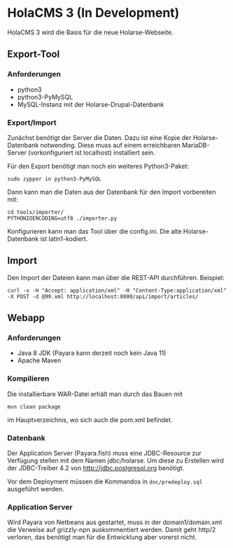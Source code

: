 # HolaCMS 3 (In Development)

HolaCMS 3 wird die Basis für die neue Holarse-Webseite.

## Export-Tool

### Anforderungen
* python3
* python3-PyMySQL
* MySQL-Instanz mit der Holarse-Drupal-Datenbank

### Export/Import
Zunächst benötigt der Server die Daten. Dazu ist eine Kopie der Holarse-Datenbank notwending. Diese muss auf einem erreichbaren MariaDB-Server (vorkonfiguriert ist localhost) installiert sein. 

Für den Export benötigt man noch ein weiteres Python3-Paket:

	sudo zypper in python3-PyMySQL

Dann kann man die Daten aus der Datenbank für den Import vorbereiten mit:

	cd tools/importer/
	PYTHONIOENCODING=utf8 ./importer.py

Konfigurieren kann man das Tool über die config.ini. Die alte Holarse-Datenbank ist latin1-kodiert.

## Import

Den Import der Dateien kann man über die REST-API durchführen. Beispiel:

    curl -v -H "Accept: application/xml" -H "Content-Type:application/xml" -X POST -d @99.xml http://localhost:8080/api/import/articles/


## Webapp

### Anforderungen
* Java 8 JDK (Payara kann derzeit noch kein Java 11)
* Apache Maven

### Kompilieren
Die installierbare WAR-Datei erhält man durch das Bauen mit

	mvn clean package
	
im Hauptverzeichnis, wo sich auch die pom.xml befindet.

### Datenbank
Der Application Server (Payara.fish) muss eine JDBC-Resource zur Verfügung stellen mit dem Namen jdbc/holarse. Um diese zu Erstellen wird der JDBC-Treiber 4.2 von http://jdbc.postgresql.org benötigt.

Vor dem Deployment müssen die Kommandos in ```doc/predeploy.sql``` ausgeführt werden.

### Application Server
Wird Payara von Netbeans aus gestartet, muss in der domain1/domain.xml die Verweise auf grizzly-npn auskommentiert werden. Damit geht http/2 verloren, das benötigt man für die Entwicklung aber
vorerst nicht.
